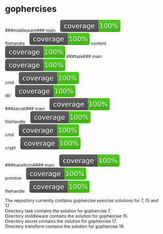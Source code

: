 # gophercises

###middleware###
main&nbsp;&nbsp;&nbsp;&nbsp;![middleware](https://github.com/Akshay-Nair/gophercises/blob/master/middleware/coverage.svg)<br>
filehandle&nbsp;&nbsp;&nbsp;&nbsp;![filehandle](https://github.com/Akshay-Nair/gophercises/blob/master/middleware/filehandle/coverage.svg)
content&nbsp;&nbsp;&nbsp;&nbsp;![content](https://github.com/Akshay-Nair/gophercises/blob/master/middleware/content/coverage.svg)
###task###
main&nbsp;&nbsp;&nbsp;&nbsp;![task](https://github.com/Akshay-Nair/gophercises/blob/master/task/coverage.svg)<br>
cmd&nbsp;&nbsp;&nbsp;&nbsp;![cmd](https://github.com/Akshay-Nair/gophercises/blob/master/task/cmd/coverage.svg)<br>
db&nbsp;&nbsp;&nbsp;&nbsp;![db](https://github.com/Akshay-Nair/gophercises/blob/master/task/db/coverage.svg)<br>
###secret###
main&nbsp;&nbsp;&nbsp;&nbsp;![secret](https://github.com/Akshay-Nair/gophercises/blob/master/secret/coverage.svg)<br>
fileHandle&nbsp;&nbsp;&nbsp;&nbsp;![fileHandle](https://github.com/Akshay-Nair/gophercises/blob/master/secret/fileHandle/coverage.svg)<br>
cmd&nbsp;&nbsp;&nbsp;&nbsp;![cmd](https://github.com/Akshay-Nair/gophercises/blob/master/secret/cmd/coverage.svg)<br>
crypt&nbsp;&nbsp;&nbsp;&nbsp;![crypt](https://github.com/Akshay-Nair/gophercises/blob/master/secret/crypt/coverage.svg)<br>

###transform####
main&nbsp;&nbsp;&nbsp;&nbsp;![main](https://github.com/Akshay-Nair/gophercises/blob/master/transform/coverage.svg)<br>
primtive&nbsp;&nbsp;&nbsp;&nbsp;![primtive](https://github.com/Akshay-Nair/gophercises/blob/master/transform/primitive/coverage.svg)<br>
filehandle&nbsp;&nbsp;&nbsp;&nbsp;![filehandle](https://github.com/Akshay-Nair/gophercises/blob/master/transform/filehandle/coverage.svg)<br>


The repository currently contains gophercise exercise solutions for 7, 15 and 17.<br>
Directory task contains the solution for gophercise 7.<br>
Directory middleware contains the solution for gophercise 15.<br>
Directory secret contains the solution for gophercise 17.<br>
Directory transform contains the solution for gophercise 18.<br>

